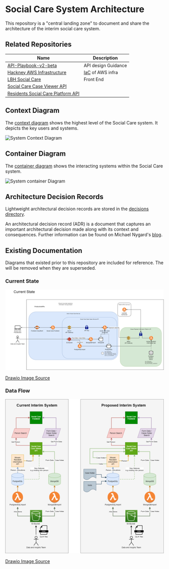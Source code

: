 # Social Care System Architecture

This repository is a "central landing zone" to document and share the architecture of the interim social care system.

## Related Repositories

| Name                                                                                                     | Description                                                              |
|----------------------------------------------------------------------------------------------------------|--------------------------------------------------------------------------|
| [API-Playbook-v2-beta](https://github.com/LBHackney-IT/API-Playbook-v2-beta)                             | API design Guidance                                                      |
| [Hackney AWS Infrastructure](https://github.com/LBHackney-IT/infrastructure)                             | [IaC](https://en.wikipedia.org/wiki/Infrastructure_as_code) of AWS infra |
| [LBH Social Care](https://github.com/LBHackney-IT/lbh-social-care)                                       | Front End                                                                |
| [Social Care Case Viewer API](https://github.com/LBHackney-IT/social-care-case-viewer-api)               |                                                                          |
| [Residents Social Care Platform API](https://github.com/LBHackney-IT/residents-social-care-platform-api) |                                                                          |

## Context Diagram

The [context diagram](https://c4model.com/#SystemContextDiagram) shows the highest level of the Social Care system. It depicts the key users and systems.

![System Context Diagram](https://www.plantuml.com/plantuml/proxy?cache=no&src=https://raw.githubusercontent.com/LBHackney-IT/social-care-architecture/test-plantuml/images/system-context.iuml)

## Container Diagram

The [container diagram](https://c4model.com/#ContainerDiagram) shows the interacting systems within the Social Care system.

![System container Diagram](https://www.plantuml.com/plantuml/proxy?cache=no&src=https://raw.githubusercontent.com/LBHackney-IT/social-care-architecture/test-plantuml/images/system-container.iuml)


## Architecture Decision Records

Lightweight architectural decision records are stored in the [decisions directory](decisions/README.md).

An architectural decision record (ADR) is a document that captures an important architectural decision made along with its context and consequences. Further information can be found on Michael Nygard's [blog](https://cognitect.com/blog/2011/11/15/documenting-architecture-decisions).

## Existing Documentation

Diagrams that existed prior to this repository are included for reference. The will be removed when they are superseded.

### Current State

![Current State](images/2021-03-25-architecture.png)

[Drawio Image Source](images/2021-03-25-architecture.drawio)

### Data Flow

![Data Flow](images/data-flows.png)

[Drawio Image Source](images/data-flows.drawio)
